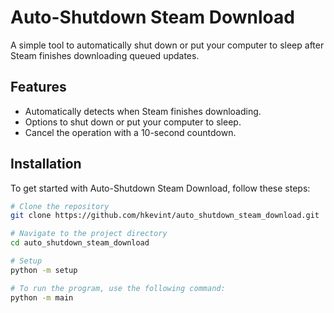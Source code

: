 # Auto-Shutdown Steam Download

A simple tool to automatically shut down or put your computer to sleep after Steam finishes downloading queued updates.

## Features

- Automatically detects when Steam finishes downloading.
- Options to shut down or put your computer to sleep.
- Cancel the operation with a 10-second countdown.

## Installation

To get started with Auto-Shutdown Steam Download, follow these steps:

```sh
# Clone the repository
git clone https://github.com/hkevint/auto_shutdown_steam_download.git

# Navigate to the project directory
cd auto_shutdown_steam_download

# Setup
python -m setup

# To run the program, use the following command:
python -m main
